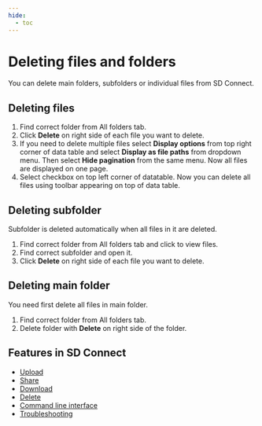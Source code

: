 ```yaml
---
hide:
  - toc
---
```


# Deleting files and folders

You can delete main folders, subfolders or individual files from SD Connect.

## Deleting files

1. Find correct folder from All folders tab.
2. Click **Delete** on right side of each file you want to delete.
3. If you need to delete multiple files select **Display options** from top right corner of data table and select **Display as file paths** from dropdown menu. Then select **Hide pagination** from the same menu. Now all files are displayed on one page. 
4. Select checkbox on top left corner of datatable. Now you can delete all files using toolbar appearing on top of data table.

## Deleting subfolder

Subfolder is deleted automatically when all files in it are deleted.

1. Find correct folder from All folders tab and click to view files.
2. Find correct subfolder and open it.
3. Click **Delete** on right side of each file you want to delete.

## Deleting main folder

You need first delete all files in main folder.

1. Find correct folder from All folders tab.
2. Delete folder with **Delete** on right side of the folder.

## Features in SD Connect

* [Upload](./sd-connect-upload.md)
* [Share](./sd-connect-share.md)
* [Download](./sd-connect-download.md)
* [Delete](./sd-connect-delete.md)
* [Command line interface](./sd-connect-command-line-interface.md)
* [Troubleshooting](./sd-connect-troubleshooting.md)
